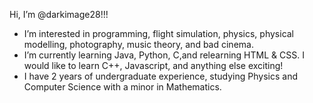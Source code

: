 Hi, I’m @darkimage28!!!
- I’m interested in programming, flight simulation, physics, physical modelling, photography, music theory, and bad cinema. 
- I’m currently learning Java, Python, C,and relearning HTML & CSS. I would like to learn C++, Javascript, and anything else exciting!
- I have 2 years of undergraduate experience, studying Physics and Computer Science with a minor in Mathematics.

<!---
darkimage28/darkimage28 is a ✨ special ✨ repository because its `README.md` (this file) appears on your GitHub profile.
You can click the Preview link to take a look at your changes.
--->
